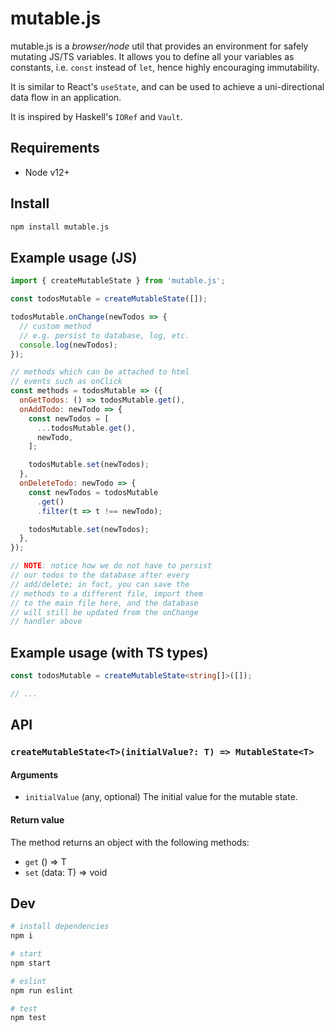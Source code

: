 # mutable.js

mutable.js is a _browser/node_ util that provides an environment for safely mutating JS/TS variables. It allows you to define all your variables as constants, i.e. `const` instead of `let`, hence highly encouraging immutability.

It is similar to React's `useState`, and can be used to achieve a uni-directional data flow in an application.

It is inspired by Haskell's `IORef` and `Vault`.

## Requirements

- Node v12+

## Install

```bash
npm install mutable.js
```

## Example usage (JS)

```js
import { createMutableState } from 'mutable.js';

const todosMutable = createMutableState([]);

todosMutable.onChange(newTodos => {
  // custom method
  // e.g. persist to database, log, etc.
  console.log(newTodos);
});

// methods which can be attached to html
// events such as onClick
const methods = todosMutable => ({
  onGetTodos: () => todosMutable.get(),
  onAddTodo: newTodo => {
    const newTodos = [
      ...todosMutable.get(),
      newTodo,
    ];

    todosMutable.set(newTodos);
  },
  onDeleteTodo: newTodo => {
    const newTodos = todosMutable
      .get()
      .filter(t => t !== newTodo);

    todosMutable.set(newTodos);
  },
});

// NOTE: notice how we do not have to persist
// our todos to the database after every
// add/delete; in fact, you can save the
// methods to a different file, import them
// to the main file here, and the database
// will still be updated from the onChange
// handler above
```

## Example usage (with TS types)

```ts
const todosMutable = createMutableState<string[]>([]);

// ...
```

## API

### **```createMutableState<T>(initialValue?: T) => MutableState<T>```**

#### Arguments

- ```initialValue``` (any, optional)
  The initial value for the mutable state.

#### Return value

The method returns an object with the following methods:

- ```get``` () => T
- ```set``` (data: T) => void

## Dev

```bash
# install dependencies
npm i

# start
npm start

# eslint
npm run eslint

# test
npm test
```
